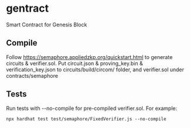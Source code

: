 # gentract

Smart Contract for Genesis Block

## Compile

Follow https://semaphore.appliedzkp.org/quickstart.html to generate circuits & verifier.sol. Put circuit.json & proving_key.bin & verification_key.json to circuits/build/circom/ folder, and verifier.sol under contracts/semaphore

## Tests

Run tests with --no-compile for pre-compiled verifier.sol. For example:

```
npx hardhat test test/semaphore/FixedVerifier.js --no-compile
```

